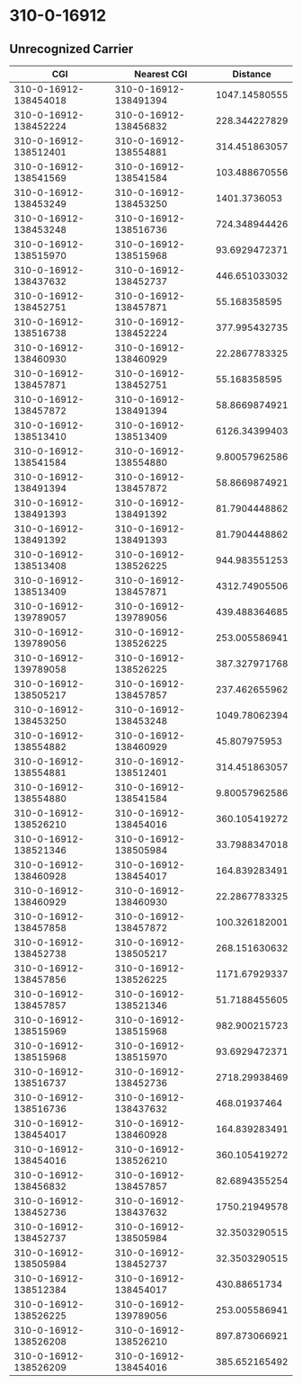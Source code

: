 # 310-0-16912
## Unrecognized Carrier


| CGI | Nearest CGI | Distance |
|-----|-------------|----------|
| 310-0-16912-138454018 | 310-0-16912-138491394 | 1047.14580555 |
| 310-0-16912-138452224 | 310-0-16912-138456832 | 228.344227829 |
| 310-0-16912-138512401 | 310-0-16912-138554881 | 314.451863057 |
| 310-0-16912-138541569 | 310-0-16912-138541584 | 103.488670556 |
| 310-0-16912-138453249 | 310-0-16912-138453250 | 1401.3736053 |
| 310-0-16912-138453248 | 310-0-16912-138516736 | 724.348944426 |
| 310-0-16912-138515970 | 310-0-16912-138515968 | 93.6929472371 |
| 310-0-16912-138437632 | 310-0-16912-138452737 | 446.651033032 |
| 310-0-16912-138452751 | 310-0-16912-138457871 | 55.168358595 |
| 310-0-16912-138516738 | 310-0-16912-138452224 | 377.995432735 |
| 310-0-16912-138460930 | 310-0-16912-138460929 | 22.2867783325 |
| 310-0-16912-138457871 | 310-0-16912-138452751 | 55.168358595 |
| 310-0-16912-138457872 | 310-0-16912-138491394 | 58.8669874921 |
| 310-0-16912-138513410 | 310-0-16912-138513409 | 6126.34399403 |
| 310-0-16912-138541584 | 310-0-16912-138554880 | 9.80057962586 |
| 310-0-16912-138491394 | 310-0-16912-138457872 | 58.8669874921 |
| 310-0-16912-138491393 | 310-0-16912-138491392 | 81.7904448862 |
| 310-0-16912-138491392 | 310-0-16912-138491393 | 81.7904448862 |
| 310-0-16912-138513408 | 310-0-16912-138526225 | 944.983551253 |
| 310-0-16912-138513409 | 310-0-16912-138457871 | 4312.74905506 |
| 310-0-16912-139789057 | 310-0-16912-139789056 | 439.488364685 |
| 310-0-16912-139789056 | 310-0-16912-138526225 | 253.005586941 |
| 310-0-16912-139789058 | 310-0-16912-138526225 | 387.327971768 |
| 310-0-16912-138505217 | 310-0-16912-138457857 | 237.462655962 |
| 310-0-16912-138453250 | 310-0-16912-138453248 | 1049.78062394 |
| 310-0-16912-138554882 | 310-0-16912-138460929 | 45.807975953 |
| 310-0-16912-138554881 | 310-0-16912-138512401 | 314.451863057 |
| 310-0-16912-138554880 | 310-0-16912-138541584 | 9.80057962586 |
| 310-0-16912-138526210 | 310-0-16912-138454016 | 360.105419272 |
| 310-0-16912-138521346 | 310-0-16912-138505984 | 33.7988347018 |
| 310-0-16912-138460928 | 310-0-16912-138454017 | 164.839283491 |
| 310-0-16912-138460929 | 310-0-16912-138460930 | 22.2867783325 |
| 310-0-16912-138457858 | 310-0-16912-138457872 | 100.326182001 |
| 310-0-16912-138452738 | 310-0-16912-138505217 | 268.151630632 |
| 310-0-16912-138457856 | 310-0-16912-138526225 | 1171.67929337 |
| 310-0-16912-138457857 | 310-0-16912-138521346 | 51.7188455605 |
| 310-0-16912-138515969 | 310-0-16912-138515968 | 982.900215723 |
| 310-0-16912-138515968 | 310-0-16912-138515970 | 93.6929472371 |
| 310-0-16912-138516737 | 310-0-16912-138452736 | 2718.29938469 |
| 310-0-16912-138516736 | 310-0-16912-138437632 | 468.01937464 |
| 310-0-16912-138454017 | 310-0-16912-138460928 | 164.839283491 |
| 310-0-16912-138454016 | 310-0-16912-138526210 | 360.105419272 |
| 310-0-16912-138456832 | 310-0-16912-138457857 | 82.6894355254 |
| 310-0-16912-138452736 | 310-0-16912-138437632 | 1750.21949578 |
| 310-0-16912-138452737 | 310-0-16912-138505984 | 32.3503290515 |
| 310-0-16912-138505984 | 310-0-16912-138452737 | 32.3503290515 |
| 310-0-16912-138512384 | 310-0-16912-138454017 | 430.88651734 |
| 310-0-16912-138526225 | 310-0-16912-139789056 | 253.005586941 |
| 310-0-16912-138526208 | 310-0-16912-138526210 | 897.873066921 |
| 310-0-16912-138526209 | 310-0-16912-138454016 | 385.652165492 |
